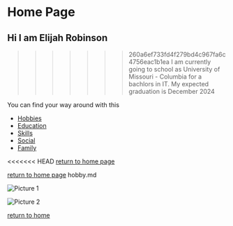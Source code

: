 # Home Page

## Hi I am **Elijah Robinson**

>>>>>>> 260a6ef733fd4f279bd4c967fa6c4756eac1b1ea
I am currently going to school as University of Missouri - Columbia for a bachlors in IT. My expected graduation is
December 2024

You can find your way around with this

* [Hobbies](./Hobbies.md)
* [Education](./Education.md)
* [Skills](./Skills.md)
* [Social](./Social.md)
* [Family](./Family.md)

<<<<<<< HEAD
[return to home page](./README.md)

[return to home page](./README.md)
hobby.md

![Picture 1]()

![Picture 2]()

[return to home](./README.md)
 
